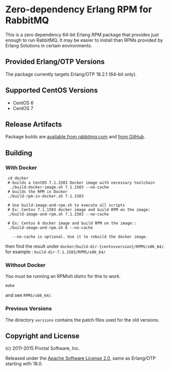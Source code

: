 # Zero-dependency Erlang RPM for RabbitMQ

This is a zero dependency 64-bit Erlang RPM package that provides just enough to run RabbitMQ.
It may be easier to install than RPMs provided by Erlang Solutions in certain environments.

## Provided Erlang/OTP Versions

The package currently targets Erlang/OTP 18.2.1 (64-bit only).

## Supported CentOS Versions

 * CentOS 6
 * CentOS 7

## Release Artifacts

Package builds are [available from rabbitmq.com](http://www.rabbitmq.com/releases/erlang/)
and [from GitHub](https://github.com/rabbitmq/erlang-rpm/releases).

## Building

### With Docker
     	 
     cd docker
     # builds a CentOS 7.1.1503 Docker image with necessary toolchain
      ./build-docker-image.sh 7.1.1503 --no-cache
     # builds the RPM in Docker
     ./build-rpm-in-docker.sh 7.1.1503
    
     # Use build-image-and-rpm.sh to execute all scripts 
     # Ex: Centos 7.1.1503 docker image and build RPM on the image:	
     ./build-image-and-rpm.sh 7.1.1503 --no-cache
     
     # Ex: Centos 6 docker image and build RPM on the image::	
     ./build-image-and-rpm.sh 6 --no-cache
      
       --no-cache is optional. Use it to rebuild the docker image.

then find the result under `docker/build-dir-{centosversion}/RPMS/x86_64/`. 
for example : `build-dir-7.1.1503/RPMS/x86_64/`

### Without Docker

You must be running an RPMish distro for this to work.

    make

and see `RPMS/x86_64/`.

### Previous Versions

The directory `versions` contains the patch files used for the old versions.


## Copyright and License

(c) 2011-2015 Pivotal Software, Inc.

Released under the [Apache Software License 2.0](https://github.com/rabbitmq/erlang-rpm-packaging/blob/master/Erlang_ASL2_LICENSE.txt),
same as Erlang/OTP starting with 18.0.
